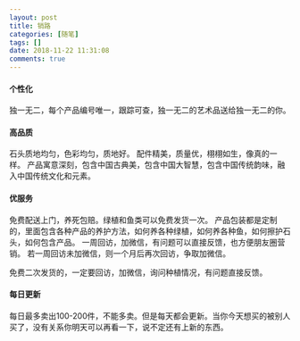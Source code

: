 ```yaml
---
layout: post
title: 销路
categories: [随笔]
tags: []
date: 2018-11-22 11:31:08
comments: true
---
```


#### 个性化

独一无二，每个产品编号唯一，跟踪可查，独一无二的艺术品送给独一无二的你。

#### 高品质

石头质地均匀，色彩均匀，质地好。
配件精美，质量优，栩栩如生，像真的一样。
产品寓意深刻，包含中国古典美，包含中国大智慧，包含中国传统韵味，融入中国传统文化和元素。

#### 优服务

免费配送上门，养死包赔。绿植和鱼类可以免费发货一次。
产品包装都是定制的，里面包含各种产品的养护方法，如何养各种绿植，如何养各种鱼，如何擦护石头，如何包含产品。
一周回访，加微信，有问题可以直接反馈，也方便朋友圈营销。
若一周回访未加微信，则一个月后再次回访，争取加微信。

免费二次发货的，一定要回访，加微信，询问种植情况，有问题直接反馈。

#### 每日更新

每日最多卖出100-200件，不能多卖。但是每天都会更新。当你今天想买的被别人买了，没有关系你明天可以再看一下，说不定还有上新的东西。


